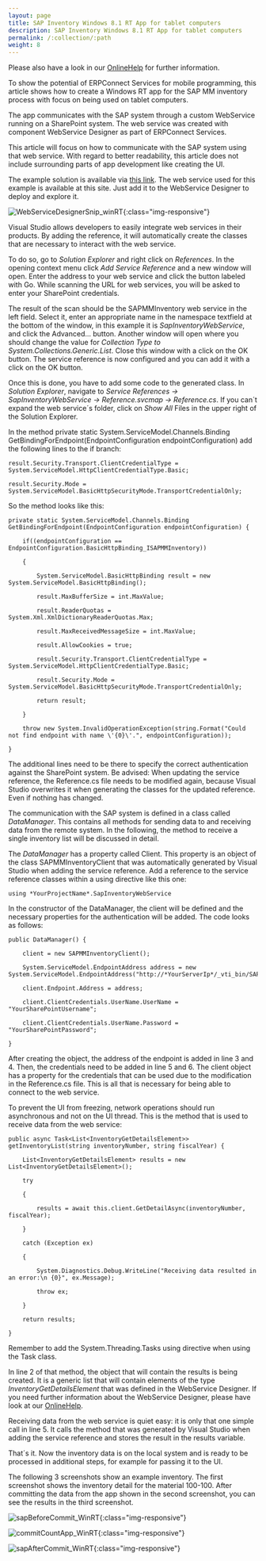 ```yaml
---
layout: page
title: SAP Inventory Windows 8.1 RT App for tablet computers
description: SAP Inventory Windows 8.1 RT App for tablet computers
permalink: /:collection/:path
weight: 8
---
```


Please also have a look in our [OnlineHelp](https://help.theobald-software.com/en/) for further information.

To show the potential of ERPConnect Services for mobile programming, this article shows how to create a Windows RT app for the SAP MM inventory process with focus on being used on tablet computers.

The app communicates with the SAP system through a custom WebService running on a SharePoint system. The web service was created with component WebService Designer as part of ERPConnect Services.

This article will focus on how to communicate with the SAP system using that web service. With regard to better readability, this article does not include surrounding parts of app development like creating the UI.

The example solution is available via [this link](/files/LoadDataFromWebService_WinRT.zip). The web service used for this example is available at this site. Just add it to the WebService Designer to deploy and explore it. 

![WebServiceDesignerSnip_winRT](/img/contents/WebServiceDesignerSnip_winRT.PNG){:class="img-responsive"}

Visual Studio allows developers to easily integrate web services in their products. By adding the reference, it will automatically create the classes that are necessary to interact with the web service.

To do so, go to *Solution Explorer* and right click on *References*. In the opening context menu click *Add Service Reference* and a new window will open. Enter the address to your web service and click the button labeled with Go. While scanning the URL for web services, you will be asked to enter your SharePoint credentials.

The result of the scan should be the SAPMMInventory web service in the left field. Select it, enter an appropriate name in the namespace textfield at the bottom of the window, in this example it is *SapInventoryWebService*, and click the Advanced... button. Another window will open where you should change the value for *Collection Type to System.Collections.Generic.List*. Close this window with a click on the OK button. The service reference is now configured and you can add it with a click on the OK button.

Once this is done, you have to add some code to the generated class. In *Solution Explorer*, navigate to *Service References -> SapInventoryWebService -> Reference.svcmap -> Reference.cs*. If you can´t expand the web service´s folder, click on *Show All* Files in the upper right of the Solution Explorer.

In the method private static System.ServiceModel.Channels.Binding GetBindingForEndpoint(EndpointConfiguration endpointConfiguration) add the following lines to the if branch:

```
result.Security.Transport.ClientCredentialType = System.ServiceModel.HttpClientCredentialType.Basic;

result.Security.Mode = System.ServiceModel.BasicHttpSecurityMode.TransportCredentialOnly;
```

So the method looks like this: 

```
private static System.ServiceModel.Channels.Binding GetBindingForEndpoint(EndpointConfiguration endpointConfiguration) {

    if((endpointConfiguration == EndpointConfiguration.BasicHttpBinding_ISAPMMInventory))

    {

        System.ServiceModel.BasicHttpBinding result = new System.ServiceModel.BasicHttpBinding();

        result.MaxBufferSize = int.MaxValue;

        result.ReaderQuotas = System.Xml.XmlDictionaryReaderQuotas.Max;

        result.MaxReceivedMessageSize = int.MaxValue;

        result.AllowCookies = true;

        result.Security.Transport.ClientCredentialType = System.ServiceModel.HttpClientCredentialType.Basic;

        result.Security.Mode = System.ServiceModel.BasicHttpSecurityMode.TransportCredentialOnly;

        return result;

    }

    throw new System.InvalidOperationException(string.Format("Could not find endpoint with name \'{0}\'.", endpointConfiguration));

}
```

The additional lines need to be there to specify the correct authentication against the SharePoint system. Be advised: When updating the service reference, the Reference.cs file needs to be modified again, because Visual Studio overwrites it when generating the classes for the updated reference. Even if nothing has changed.

The communication with the SAP system is defined in a class called *DataManager*. This contains all methods for sending data to and receiving data from the remote system. In the following, the method to receive a single inventory list will be discussed in detail.

The *DataManager* has a property called Client. This property is an object of the class SAPMMInventoryClient that was automatically generated by Visual Studio when adding the service reference. Add a reference to the service reference classes within a using directive like this one: 

```
using *YourProjectName*.SapInventoryWebService
```

In the constructor of the DataManager, the client will be defined and the necessary properties for the authentication will be added. The code looks as follows:

```
public DataManager() {

    client = new SAPMMInventoryClient();

    System.ServiceModel.EndpointAddress address = new System.ServiceModel.EndpointAddress("http://*YourServerIp*/_vti_bin/SAPMMInventory.svc");

    client.Endpoint.Address = address;

    client.ClientCredentials.UserName.UserName = "YourSharePointUsername";

    client.ClientCredentials.UserName.Password = "YourSharePointPassword";

}
```

After creating the object, the address of the endpoint is added in line 3 and 4. Then, the credentials need to be added in line 5 and 6. The client object has a property for the credentials that can be used due to the modification in the Reference.cs file. This is all that is necessary for being able to connect to the web service.

To prevent the UI from freezing, network operations should run asynchronous and not on the UI thread. This is the method that is used to receive data from the web service:

```
public async Task<List<InventoryGetDetailsElement>> getInventoryList(string inventoryNumber, string fiscalYear) {

    List<InventoryGetDetailsElement> results = new List<InventoryGetDetailsElement>();

    try

    {

        results = await this.client.GetDetailAsync(inventoryNumber, fiscalYear);

    }

    catch (Exception ex)

    {

        System.Diagnostics.Debug.WriteLine("Receiving data resulted in an error:\n {0}", ex.Message);

        throw ex;

    }

    return results;

}
```

Remember to add the System.Threading.Tasks using directive when using the Task class.

In line 2 of that method, the object that will contain the results is being created. It is a generic list that will contain elements of the type *InventoryGetDetailsElement* that was defined in the WebService Designer. If you need further information about the WebService Designer, please have look at our [OnlineHelp](https://help.theobald-software.com/en/erpconnect-services/ecs/webservice-designer).

Receiving data from the web service is quiet easy: it is only that one simple call in line 5. It calls the method that was generated by Visual Studio when adding the service reference and stores the result in the results variable.

That´s it. Now the inventory data is on the local system and is ready to be processed in additional steps, for example for passing it to the UI. 

The following 3 screenshots show an example inventory. The first screenshot shows the inventory detail for the material 100-100. After committing the data from the app shown in the second screenshot, you can see the results in the third screenshot.

![sapBeforeCommit_WinRT](/img/contents/sapBeforeCommit_WinRT.PNG){:class="img-responsive"}

![commitCountApp_WinRT](/img/contents/commitCountApp_WinRT.png){:class="img-responsive"}

![sapAfterCommit_WinRT](/img/contents/sapAfterCommit_WinRT.PNG){:class="img-responsive"}


